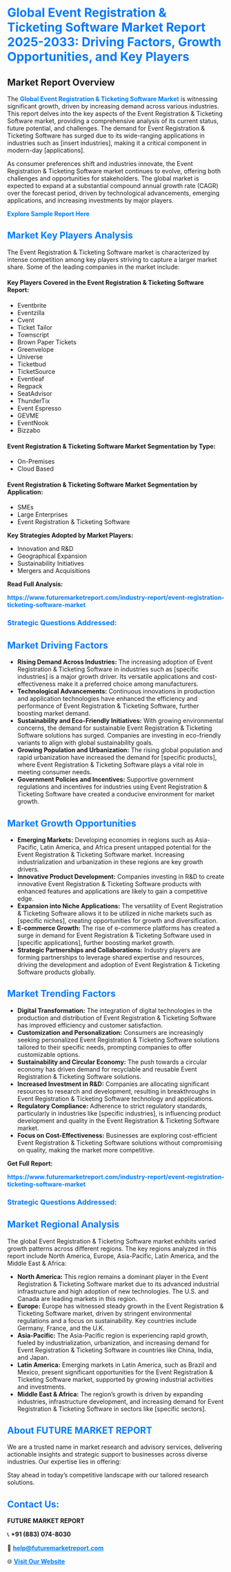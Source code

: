 <h1 style="color: #007BFF;">Global Event Registration & Ticketing Software Market Report 2025-2033: Driving Factors, Growth Opportunities, and Key Players</h1>

<section id="overview">
<h2>Market Report Overview</h2>
<p>The <a href="https://www.futuremarketreport.com/industry-report/event-registration-ticketing-software-market" style="color: #007BFF; text-decoration: none;"><strong>Global Event Registration & Ticketing Software Market</strong></a> is witnessing significant growth, driven by increasing demand across various industries. This report delves into the key aspects of the Event Registration & Ticketing Software market, providing a comprehensive analysis of its current status, future potential, and challenges. The demand for Event Registration & Ticketing Software has surged due to its wide-ranging applications in industries such as [insert industries], making it a critical component in modern-day [applications].</p>
<p>As consumer preferences shift and industries innovate, the Event Registration & Ticketing Software market continues to evolve, offering both challenges and opportunities for stakeholders. The global market is expected to expand at a substantial compound annual growth rate (CAGR) over the forecast period, driven by technological advancements, emerging applications, and increasing investments by major players.</p>
</section>

<section id="overview">
<p><a href="https://www.futuremarketreport.com/request-sample/reportId=112326" style="color: #007BFF; text-decoration: none;"><strong>Explore Sample Report Here</strong></a></p>
</section>

<section id="key-players">
<h2 style="color: #007BFF;">Market Key Players Analysis</h2>
<p>The Event Registration & Ticketing Software market is characterized by intense competition among key players striving to capture a larger market share. Some of the leading companies in the market include:</p>
<h4>Key Players Covered in the Event Registration & Ticketing Software Report:</h4>
<ul><li>Eventbrite</li><li>Eventzilla</li><li>Cvent</li><li>Ticket Tailor</li><li>Townscript</li><li>Brown Paper Tickets</li><li>Greenvelope</li><li>Universe</li><li>Ticketbud</li><li>TicketSource</li><li>Eventleaf</li><li>Regpack</li><li>SeatAdvisor</li><li>ThunderTix</li><li>Event Espresso</li><li>GEVME</li><li>EventNook</li><li>Bizzabo</li></ul>
<h4>Event Registration & Ticketing Software Market Segmentation by Type:</h4>
<ul><li>On-Premises</li><li>Cloud Based</li></ul>

<h4>Event Registration & Ticketing Software Market Segmentation by Application:</h4>
<ul><li>SMEs</li><li>Large Enterprises</li><li>Event Registration &amp; Ticketing Software</li></ul>
<p><strong>Key Strategies Adopted by Market Players:</strong></p>
<ul>
<li>Innovation and R&D</li>
<li>Geographical Expansion</li>
<li>Sustainability Initiatives</li>
<li>Mergers and Acquisitions</li>
</ul>
</section>

<section>
<p><strong>Read Full Analysis: </strong></p><a href="https://www.futuremarketreport.com/industry-report/event-registration-ticketing-software-market" style="color: #007BFF; text-decoration: none;"><strong>https://www.futuremarketreport.com/industry-report/event-registration-ticketing-software-market</strong></a>
<h3 style="color: #007BFF;">Strategic Questions Addressed:</h3>
</section>

<section id="driving-factors">
<h2 style="color: #007BFF;">Market Driving Factors</h2>
<ul>
<li><strong>Rising Demand Across Industries:</strong> The increasing adoption of Event Registration & Ticketing Software in industries such as [specific industries] is a major growth driver. Its versatile applications and cost-effectiveness make it a preferred choice among manufacturers.</li>
<li><strong>Technological Advancements:</strong> Continuous innovations in production and application technologies have enhanced the efficiency and performance of Event Registration & Ticketing Software, further boosting market demand.</li>
<li><strong>Sustainability and Eco-Friendly Initiatives:</strong> With growing environmental concerns, the demand for sustainable Event Registration & Ticketing Software solutions has surged. Companies are investing in eco-friendly variants to align with global sustainability goals.</li>
<li><strong>Growing Population and Urbanization:</strong> The rising global population and rapid urbanization have increased the demand for [specific products], where Event Registration & Ticketing Software plays a vital role in meeting consumer needs.</li>
<li><strong>Government Policies and Incentives:</strong> Supportive government regulations and incentives for industries using Event Registration & Ticketing Software have created a conducive environment for market growth.</li>
</ul>
</section>

<section id="growth-opportunities">
<h2 style="color: #007BFF;">Market Growth Opportunities</h2>
<ul>
<li><strong>Emerging Markets:</strong> Developing economies in regions such as Asia-Pacific, Latin America, and Africa present untapped potential for the Event Registration & Ticketing Software market. Increasing industrialization and urbanization in these regions are key growth drivers.</li>
<li><strong>Innovative Product Development:</strong> Companies investing in R&D to create innovative Event Registration & Ticketing Software products with enhanced features and applications are likely to gain a competitive edge.</li>
<li><strong>Expansion into Niche Applications:</strong> The versatility of Event Registration & Ticketing Software allows it to be utilized in niche markets such as [specific niches], creating opportunities for growth and diversification.</li>
<li><strong>E-commerce Growth:</strong> The rise of e-commerce platforms has created a surge in demand for Event Registration & Ticketing Software used in [specific applications], further boosting market growth.</li>
<li><strong>Strategic Partnerships and Collaborations:</strong> Industry players are forming partnerships to leverage shared expertise and resources, driving the development and adoption of Event Registration & Ticketing Software products globally.</li>
</ul>
</section>

<section id="trending-factors">
<h2 style="color: #007BFF;">Market Trending Factors</h2>
<ul>
<li><strong>Digital Transformation:</strong> The integration of digital technologies in the production and distribution of Event Registration & Ticketing Software has improved efficiency and customer satisfaction.</li>
<li><strong>Customization and Personalization:</strong> Consumers are increasingly seeking personalized Event Registration & Ticketing Software solutions tailored to their specific needs, prompting companies to offer customizable options.</li>
<li><strong>Sustainability and Circular Economy:</strong> The push towards a circular economy has driven demand for recyclable and reusable Event Registration & Ticketing Software solutions.</li>
<li><strong>Increased Investment in R&D:</strong> Companies are allocating significant resources to research and development, resulting in breakthroughs in Event Registration & Ticketing Software technology and applications.</li>
<li><strong>Regulatory Compliance:</strong> Adherence to strict regulatory standards, particularly in industries like [specific industries], is influencing product development and quality in the Event Registration & Ticketing Software market.</li>
<li><strong>Focus on Cost-Effectiveness:</strong> Businesses are exploring cost-efficient Event Registration & Ticketing Software solutions without compromising on quality, making the market more competitive.</li>
</ul>
</section>

<section>
<p><strong>Get Full Report: </strong></p><a href="https://www.futuremarketreport.com/industry-report/event-registration-ticketing-software-market" style="color: #007BFF; text-decoration: none;"><strong>https://www.futuremarketreport.com/industry-report/event-registration-ticketing-software-market</strong></a>
<h3 style="color: #007BFF;">Strategic Questions Addressed:</h3>
</section>


<section id="regional-analysis">
<h2 style="color: #007BFF;">Market Regional Analysis</h2>
<p>The global Event Registration & Ticketing Software market exhibits varied growth patterns across different regions. The key regions analyzed in this report include North America, Europe, Asia-Pacific, Latin America, and the Middle East & Africa:</p>
<ul>
<li><strong>North America:</strong> This region remains a dominant player in the Event Registration & Ticketing Software market due to its advanced industrial infrastructure and high adoption of new technologies. The U.S. and Canada are leading markets in this region.</li>
<li><strong>Europe:</strong> Europe has witnessed steady growth in the Event Registration & Ticketing Software market, driven by stringent environmental regulations and a focus on sustainability. Key countries include Germany, France, and the U.K.</li>
<li><strong>Asia-Pacific:</strong> The Asia-Pacific region is experiencing rapid growth, fueled by industrialization, urbanization, and increasing demand for Event Registration & Ticketing Software in countries like China, India, and Japan.</li>
<li><strong>Latin America:</strong> Emerging markets in Latin America, such as Brazil and Mexico, present significant opportunities for the Event Registration & Ticketing Software market, supported by growing industrial activities and investments.</li>
<li><strong>Middle East & Africa:</strong> The region’s growth is driven by expanding industries, infrastructure development, and increasing demand for Event Registration & Ticketing Software in sectors like [specific sectors].</li>
</ul>
</section>

<footer>
<h2 style="color: #007BFF;">About FUTURE MARKET REPORT</h2>
<p>We are a trusted name in market research and advisory services, delivering actionable insights and strategic support to businesses across diverse industries. Our expertise lies in offering:</p>

<p>Stay ahead in today’s competitive landscape with our tailored research solutions.</p>

<h2 style="color: #007BFF;">Contact Us:</h2>
<p><strong>FUTURE MARKET REPORT</strong></p>
<p>📞 <strong>+91 (883) 074-8030</strong></p>
<p>📧 <strong><a href="mailto:help@futuremarketreport.com" style="color: #007BFF;">help@futuremarketreport.com</a></strong></p>
<p>🌐 <strong><a href="https://www.futuremarketreport.com/" style="color: #007BFF;">Visit Our Website</a></strong></p>
</footer>